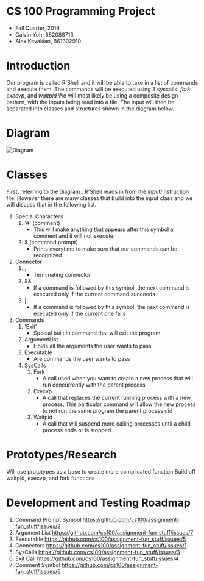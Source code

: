 # CS 100 Programming Project
* Fall Quarter, 2019
* Calvin Yoh, 862088713
* Alex Kevakian, 861302910



# Introduction
Our program is called R'Shell and it will be able to take in a list of commands and execute them.
The commands will be executed using 3 syscalls: _fork_, _execvp_, and _waitpid_
We will most likely be using a composite design pattern, with the inputs being read into a file.
The input will then be separated into classes and structures shown in the diagram below.



# Diagram
![Diagram](https://github.com/cs100/assignment-fun_stuff/blob/master/images/Assignment%201.png?raw=true)



# Classes
First, referring to the diagram : R'Shell reads in from the input/instruction file. However there are many classes that build into the input class and we will discuss that in the following list.
1. Special Characters
	1. '#' (comment)
		* This will make anything that appears after this symbol a comment and it will not execute.
	1. $ (command prompt) 
		* Prints everytime to make sure that our commands can be recognized
1. Connector
	1. ;
		* Terminating connector
	1. &&
		* If a command is followed by this symbol, the next command is executed only if the current command succeeds
	1. ||
		* If a command is followed by this symbol, the next command is executed only if the current one fails
1. Commands
	1. 'Exit'
		* Special built in command that will exit the program
	1. ArgumentList
		* Holds all the arguments the user wants to pass
	1. Executable
		* Are commands the user wants to pass
	1. SysCalls
		1. Fork
			* A call used when you want to create a new process that will run concurrently with the parent process
		1. Execvp
			* A call that replaces the current running process with a new process. This particular command will allow the new process to not run the same program the parent process did
		1. Waitpid
			* A call that will suspend more calling processes until a child process ends or is stopped
	


# Prototypes/Research
Will use prototypes as a base to create more complicated function
Build off waitpid, execvp, and fork functions




# Development and Testing Roadmap
1. Command Prompt Symbol
	 https://github.com/cs100/assignment-fun_stuff/issues/2
1. Argument List
	https://github.com/cs100/assignment-fun_stuff/issues/7
1. Executable
	https://github.com/cs100/assignment-fun_stuff/issues/5 
1. Connectors
	https://github.com/cs100/assignment-fun_stuff/issues/1
1. SysCalls
	https://github.com/cs100/assignment-fun_stuff/issues/3
1. Exit Call
	https://github.com/cs100/assignment-fun_stuff/issues/4
1. Comment Symbol
	https://github.com/cs100/assignment-fun_stuff/issues/6

